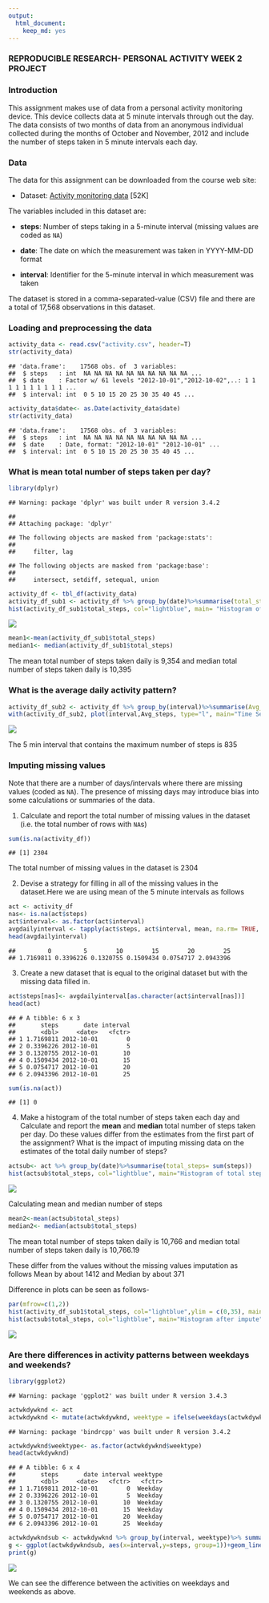 ```yaml
---
output: 
  html_document: 
    keep_md: yes
---
```

### REPRODUCIBLE RESEARCH- PERSONAL ACTIVITY WEEK 2 PROJECT



### Introduction
This assignment makes use of data from a personal activity monitoring
device. This device collects data at 5 minute intervals through out the
day. The data consists of two months of data from an anonymous
individual collected during the months of October and November, 2012
and include the number of steps taken in 5 minute intervals each day.

### Data

The data for this assignment can be downloaded from the course web
site:

* Dataset: [Activity monitoring data](https://d396qusza40orc.cloudfront.net/repdata%2Fdata%2Factivity.zip) [52K]

The variables included in this dataset are:

* **steps**: Number of steps taking in a 5-minute interval (missing
    values are coded as `NA`)

* **date**: The date on which the measurement was taken in YYYY-MM-DD
    format

* **interval**: Identifier for the 5-minute interval in which
    measurement was taken

The dataset is stored in a comma-separated-value (CSV) file and there
are a total of 17,568 observations in this
dataset.

### Loading and preprocessing the data


```r
activity_data <- read.csv("activity.csv", header=T)
str(activity_data)
```

```
## 'data.frame':	17568 obs. of  3 variables:
##  $ steps   : int  NA NA NA NA NA NA NA NA NA NA ...
##  $ date    : Factor w/ 61 levels "2012-10-01","2012-10-02",..: 1 1 1 1 1 1 1 1 1 1 ...
##  $ interval: int  0 5 10 15 20 25 30 35 40 45 ...
```

```r
activity_data$date<- as.Date(activity_data$date)
str(activity_data)
```

```
## 'data.frame':	17568 obs. of  3 variables:
##  $ steps   : int  NA NA NA NA NA NA NA NA NA NA ...
##  $ date    : Date, format: "2012-10-01" "2012-10-01" ...
##  $ interval: int  0 5 10 15 20 25 30 35 40 45 ...
```

### What is mean total number of steps taken per day?

```r
library(dplyr)
```

```
## Warning: package 'dplyr' was built under R version 3.4.2
```

```
## 
## Attaching package: 'dplyr'
```

```
## The following objects are masked from 'package:stats':
## 
##     filter, lag
```

```
## The following objects are masked from 'package:base':
## 
##     intersect, setdiff, setequal, union
```

```r
activity_df <- tbl_df(activity_data)
activity_df_sub1 <- activity_df %>% group_by(date)%>%summarise(total_steps= sum(steps, na.rm= TRUE))
hist(activity_df_sub1$total_steps, col="lightblue", main= "Histogram of total steps per day", xlab="Total number of daily steps")
```

![](PA1_template_files/figure-html/totaldailysteps-1.png)<!-- -->

```r
mean1<-mean(activity_df_sub1$total_steps)
median1<- median(activity_df_sub1$total_steps)
```
The mean total number of steps taken daily is 9,354 and median total number of steps taken daily is 10,395

### What is the average daily activity pattern?

```r
activity_df_sub2 <- activity_df %>% group_by(interval)%>%summarise(Avg_steps= mean(steps, na.rm= TRUE))
with(activity_df_sub2, plot(interval,Avg_steps, type="l", main="Time Series plot of avg number of steps across all days"))
```

![](PA1_template_files/figure-html/avgdailypattern-1.png)<!-- -->

 The 5 min interval that contains the maximum number of steps is 
835

### Imputing missing values
Note that there are a number of days/intervals where there are missing
values (coded as `NA`). The presence of missing days may introduce
bias into some calculations or summaries of the data.

1. Calculate and report the total number of missing values in the dataset (i.e. the total number of rows with `NA`s)

```r
sum(is.na(activity_df))
```

```
## [1] 2304
```
The total number of missing values in the dataset is 2304

2. Devise a strategy for filling in all of the missing values in the dataset.Here we are using mean of the 5 minute intervals as follows

```r
act <- activity_df
nas<- is.na(act$steps)
act$interval<- as.factor(act$interval)
avgdailyinterval <- tapply(act$steps, act$interval, mean, na.rm= TRUE, simplify=TRUE)
head(avgdailyinterval)
```

```
##         0         5        10        15        20        25 
## 1.7169811 0.3396226 0.1320755 0.1509434 0.0754717 2.0943396
```

3. Create a new dataset that is equal to the original dataset but with the missing data filled in.

```r
act$steps[nas]<- avgdailyinterval[as.character(act$interval[nas])]
head(act)
```

```
## # A tibble: 6 x 3
##       steps       date interval
##       <dbl>     <date>   <fctr>
## 1 1.7169811 2012-10-01        0
## 2 0.3396226 2012-10-01        5
## 3 0.1320755 2012-10-01       10
## 4 0.1509434 2012-10-01       15
## 5 0.0754717 2012-10-01       20
## 6 2.0943396 2012-10-01       25
```

```r
sum(is.na(act))
```

```
## [1] 0
```

4. Make a histogram of the total number of steps taken each day and Calculate and report the **mean** and **median** total number of steps taken per day. Do these values differ from the estimates from the first part of the assignment? What is the impact of imputing missing data on the estimates of the total daily number of steps?

```r
actsub<- act %>% group_by(date)%>%summarise(total_steps= sum(steps))
hist(actsub$total_steps, col="lightblue", main="Histogram of total steps per day after missing values imputation", xlab = "Total number of daily steps")
```

![](PA1_template_files/figure-html/newhistogram-1.png)<!-- -->


Calculating mean and median number of steps

```r
mean2<-mean(actsub$total_steps)
median2<- median(actsub$total_steps)
```

The mean total number of steps taken daily is 10,766 and median total number of steps taken daily is 10,766.19

These differ from the values without the missing values imputation as follows
Mean by about 1412 and Median by about 371

Difference in plots can be seen as follows-

```r
par(mfrow=c(1,2))
hist(activity_df_sub1$total_steps, col="lightblue",ylim = c(0,35), main= "Histogram before impute", xlab="Total number of daily steps")
hist(actsub$total_steps, col="lightblue", main="Histogram after impute", xlab = "Total number of daily steps")
```

![](PA1_template_files/figure-html/diffplots-1.png)<!-- -->


### Are there differences in activity patterns between weekdays and weekends?

```r
library(ggplot2)
```

```
## Warning: package 'ggplot2' was built under R version 3.4.3
```

```r
actwkdywknd <- act
actwkdywknd <- mutate(actwkdywknd, weektype = ifelse(weekdays(actwkdywknd$date)=="Saturday"| weekdays(actwkdywknd$date)=="Sunday", "Weekend", "Weekday"))
```

```
## Warning: package 'bindrcpp' was built under R version 3.4.2
```

```r
actwkdywknd$weektype<- as.factor(actwkdywknd$weektype)
head(actwkdywknd)
```

```
## # A tibble: 6 x 4
##       steps       date interval weektype
##       <dbl>     <date>   <fctr>   <fctr>
## 1 1.7169811 2012-10-01        0  Weekday
## 2 0.3396226 2012-10-01        5  Weekday
## 3 0.1320755 2012-10-01       10  Weekday
## 4 0.1509434 2012-10-01       15  Weekday
## 5 0.0754717 2012-10-01       20  Weekday
## 6 2.0943396 2012-10-01       25  Weekday
```

```r
actwkdywkndsub <- actwkdywknd %>% group_by(interval, weektype)%>% summarise(steps= mean(steps))
g <- ggplot(actwkdywkndsub, aes(x=interval,y=steps, group=1))+geom_line() + facet_wrap(~weektype, ncol=1,nrow=2)
print(g)
```

![](PA1_template_files/figure-html/wkdywknddiff-1.png)<!-- -->


We can see the difference between the activities on weekdays and weekends as above. 
